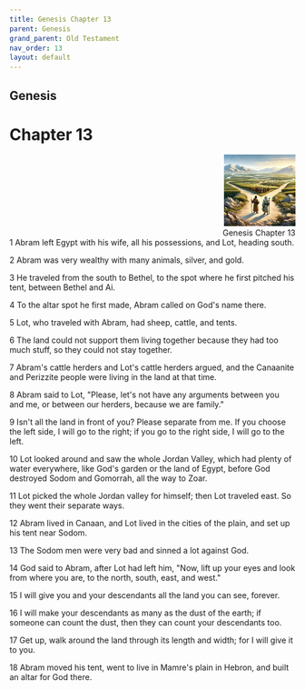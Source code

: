 ```yaml
---
title: Genesis Chapter 13
parent: Genesis
grand_parent: Old Testament
nav_order: 13
layout: default
---
```


## Genesis

# Chapter 13

<div style="clear: both; text-align: right;">
    <img src="/assets/Image/Genesis/500/13.jpg" alt="Genesis Chapter 13" class="chapter-image" style="max-width: 25%; height: auto;"/>
    <figcaption style="font-size: 14px;">Genesis Chapter 13</figcaption>
</div>
1 Abram left Egypt with his wife, all his possessions, and Lot, heading south.

2 Abram was very wealthy with many animals, silver, and gold.

3 He traveled from the south to Bethel, to the spot where he first pitched his tent, between Bethel and Ai.

4 To the altar spot he first made, Abram called on God's name there.

5 Lot, who traveled with Abram, had sheep, cattle, and tents.

6 The land could not support them living together because they had too much stuff, so they could not stay together.

7 Abram's cattle herders and Lot's cattle herders argued, and the Canaanite and Perizzite people were living in the land at that time.

8 Abram said to Lot, "Please, let's not have any arguments between you and me, or between our herders, because we are family."

9 Isn't all the land in front of you? Please separate from me. If you choose the left side, I will go to the right; if you go to the right side, I will go to the left.

10 Lot looked around and saw the whole Jordan Valley, which had plenty of water everywhere, like God's garden or the land of Egypt, before God destroyed Sodom and Gomorrah, all the way to Zoar.

11 Lot picked the whole Jordan valley for himself; then Lot traveled east. So they went their separate ways.

12 Abram lived in Canaan, and Lot lived in the cities of the plain, and set up his tent near Sodom.

13 The Sodom men were very bad and sinned a lot against God.

14 God said to Abram, after Lot had left him, "Now, lift up your eyes and look from where you are, to the north, south, east, and west."

15 I will give you and your descendants all the land you can see, forever.

16 I will make your descendants as many as the dust of the earth; if someone can count the dust, then they can count your descendants too.

17 Get up, walk around the land through its length and width; for I will give it to you.

18 Abram moved his tent, went to live in Mamre's plain in Hebron, and built an altar for God there.


